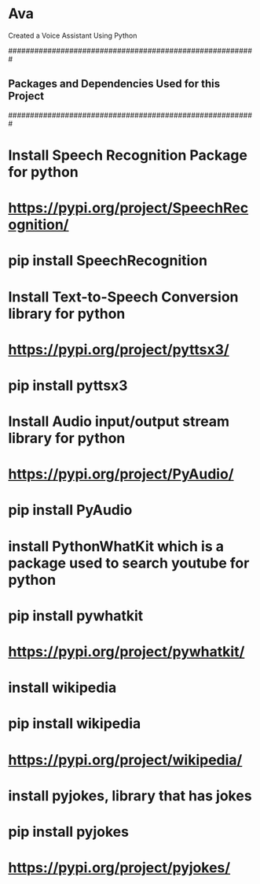 # Ava
Created a Voice Assistant Using Python

#########################################################
##   Packages and Dependencies Used for this Project   ##
#########################################################
# Install Speech Recognition Package for python
# https://pypi.org/project/SpeechRecognition/
# pip install SpeechRecognition

# Install Text-to-Speech Conversion library for python
# https://pypi.org/project/pyttsx3/
# pip install pyttsx3

# Install Audio input/output stream library for python
# https://pypi.org/project/PyAudio/
# pip install PyAudio

# install PythonWhatKit which is a package used to search youtube for python
# pip install pywhatkit
# https://pypi.org/project/pywhatkit/

# install wikipedia
# pip install wikipedia
# https://pypi.org/project/wikipedia/

# install pyjokes, library that has jokes
# pip install pyjokes
# https://pypi.org/project/pyjokes/
